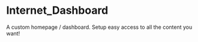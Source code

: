 # Internet_Dashboard
A custom homepage / dashboard.  Setup easy access to all the content you want!
